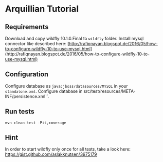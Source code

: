 # Arquillian Tutorial

## Requirements

Download and copy wildfly 10.1.0.Final to ``wildfly`` folder.
Install mysql connector like described here: 
[http://rafiqnayan.blogspot.de/2016/05/how-to-configure-wildfly-10-to-use-mysql.html](http://rafiqnayan.blogspot.de/2016/05/how-to-configure-wildfly-10-to-use-mysql.html)

## Configuration

Configure database as ``java:jboss/datasources/MYSQL`` in your ``standalone.xml``.
Configure database in src/test/resources/META-INF/persistence.xml``.

## Run tests

```
mvn clean test -Pit,coverage
```
## Hint

In order to start wildfly only once for all tests, take a look here: https://gist.github.com/aslakknutsen/3975179

